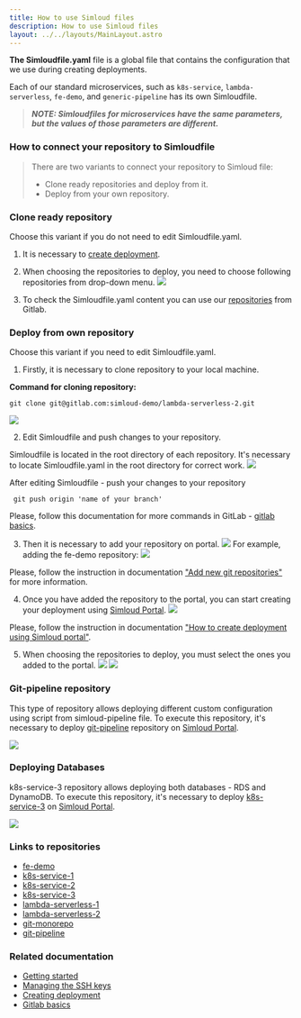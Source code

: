 ```yaml
---
title: How to use Simloud files
description: How to use Simloud files
layout: ../../layouts/MainLayout.astro
---
```



  **The Simloudfile.yaml** file is a global file that contains the configuration that we use during creating deployments.
   
Each of our standard microservices, such as `k8s-service`, `lambda-serverless`,  `fe-demo`, and `generic-pipeline` has its own Simloudfile.
>**_NOTE: Simloudfiles for microservices have the same parameters, but the values of those parameters are different._**



 ### How to connect your repository to Simloudfile

> There are two variants to connect your repository to Simloud file:
> -  Clone ready repositories and deploy from it.
> -  Deploy from your own repository.


### Clone ready repository
Choose this variant if you do not need to edit Simloudfile.yaml. 

1. It is necessary to [create deployment](/en/create-deployment). 

2. When choosing the repositories to deploy, you need to choose following repositories from drop-down menu.
  ![](/img/onboarding/simloudfiles-usage/6.png)

3. To check the Simloudfile.yaml content you can use our [repositories](/en/how-to-use-simloud-files#links-to-repositories) from Gitlab.


### Deploy from own repository
Choose this variant if you need to edit Simloudfile.yaml.

1. Firstly, it is necessary to clone repository to your local machine. 

**Command for cloning repository:**
``` shell script
git clone git@gitlab.com:simloud-demo/lambda-serverless-2.git
```
   ![](/img/onboarding/simloudfiles-usage/7.png)

2. Edit Simloudfile and push changes to your repository. 
  
  Simloudfile is located in the root directory of each repository. 
    It's necessary to locate Simloudfile.yaml in the root directory for correct work.
   ![](/img/onboarding/simloudfiles-usage/8.png)
   
   After editing Simloudfile - push your changes to your repository
   ```shell script
    git push origin 'name of your branch'
   ```
Please, follow this documentation for more commands in GitLab - <a href="https://docs.gitlab.com/ee/gitlab-basics/start-using-git.html" target="_blank">gitlab basics</a>.

3.  Then it is necessary to add your repository on portal.
    ![](/img/onboarding/simloudfiles-usage/1.png)
    For example, adding the fe-demo repository:
    ![](/img/onboarding/simloudfiles-usage/2.png)
 
 Please, follow the instruction in documentation ["Add new git repositories"](/en/getting-started#add-new-git-repositories-services) for more information.

4. Once you have added the repository to the portal, you can start creating your deployment
 using  <a href="https://portal.simloud.com:" target="_blank">Simloud Portal</a>. 
    ![](/img/onboarding/simloudfiles-usage/3.png)
 
 Please, follow the instruction in documentation ["How to create deployment using Simloud portal"](/en/create-deployment).
 
5. When choosing the repositories to deploy, you must select the ones you added to the portal. 
    ![](/img/onboarding/simloudfiles-usage/4.png)
    ![](/img/onboarding/simloudfiles-usage/5.png) 
 
 
 ### Git-pipeline repository
This type of repository allows deploying different custom configuration using script from simloud-pipeline file.
To execute this repository, it's necessary to deploy <a href="https://gitlab.com/simloud-demo/git-pipeline" target="_blank">git-pipeline</a> repository on <a href="https://portal.simloud.com:" target="_blank">Simloud Portal</a>. 

   ![](/img/onboarding/simloudfiles-usage/10.png)
   

### Deploying Databases
 k8s-service-3 repository allows deploying both databases - RDS and DynamoDB. 
To execute this repository, it's necessary to deploy <a href="https://gitlab.com/simloud-demo/k8s-service-3" target="_blank">k8s-service-3</a> on <a href="https://portal.simloud.com:" target="_blank">Simloud Portal</a>.

  ![](/img/onboarding/simloudfiles-usage/11.png)

### Links to repositories
 -  <a href="https://gitlab.com/simloud-demo/fe-demo" target="_blank">fe-demo</a>
 -  <a href="https://gitlab.com/simloud-demo/k8s-service-1" target="_blank">k8s-service-1</a>
 -  <a href="https://gitlab.com/simloud-demo/k8s-service-2" target="_blank">k8s-service-2</a>
 -  <a href="https://gitlab.com/simloud-demo/k8s-service-3" target="_blank">k8s-service-3</a>
 -  <a href="https://gitlab.com/simloud-demo/lambda-serverless-1" target="_blank">lambda-serverless-1</a>
 -  <a href="https://gitlab.com/simloud-demo/lambda-serverless-2" target="_blank">lambda-serverless-2</a>
 -  <a href="https://gitlab.com/simloud-demo/git-monorepo" target="_blank">git-monorepo</a>
 -  <a href="https://gitlab.com/simloud-demo/git-pipeline" target="_blank">git-pipeline</a>
 
 
 ### Related documentation
 -  [Getting started](/en/getting-started)
 -  [Managing the SSH keys](/en/getting-started/#managing-the-ssh-keys)
 -  [Creating deployment](/en/create-deployment)
 - <a href="https://docs.gitlab.com/ee/gitlab-basics/start-using-git.html" target="_blank">Gitlab basics</a>
 
 
 